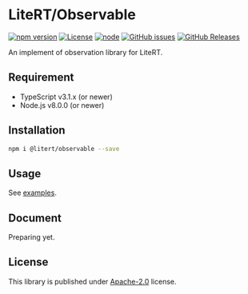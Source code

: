 # LiteRT/Observable

[![npm version](https://img.shields.io/npm/v/@litert/observable.svg?colorB=brightgreen)](https://www.npmjs.com/package/@litert/observable "Stable Version")
[![License](https://img.shields.io/npm/l/@litert/observable.svg?maxAge=2592000?style=plastic)](https://github.com/litert/observable/blob/master/LICENSE)
[![node](https://img.shields.io/node/v/@litert/observable.svg?colorB=brightgreen)](https://nodejs.org/dist/latest-v8.x/)
[![GitHub issues](https://img.shields.io/github/issues/litert/observable.js.svg)](https://github.com/litert/observable.js/issues)
[![GitHub Releases](https://img.shields.io/github/release/litert/observable.js.svg)](https://github.com/litert/observable.js/releases "Stable Release")

An implement of observation library for LiteRT.

## Requirement

- TypeScript v3.1.x (or newer)
- Node.js v8.0.0 (or newer)

## Installation

```sh
npm i @litert/observable --save
```

## Usage

See [examples](./src/examples/).

## Document

Preparing yet.

## License

This library is published under [Apache-2.0](./LICENSE) license.

